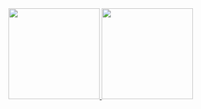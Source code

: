 <div>
<a href="https://github.com/paulocamargojr">
<img height="180em" src="https://github-readme-stats.vercel.app/api?username=paulocamargojr&count_private=true&show_icons=true&include_all_commits=true"/>
<img height="180em" src="https://github-readme-stats.vercel.app/api/top-langs/?username=paulocamargojr&layout=compact&langs_count=8&card_width=340"/>
</div>
